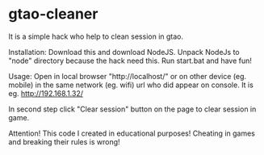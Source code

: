 # gtao-cleaner

It is a simple hack who help to clean session in gtao.

Installation:
Download this and download NodeJS. Unpack NodeJs to "node" directory because the hack need this. Run start.bat and have fun!

Usage:
Open in local browser "http://localhost/" or on other device (eg. mobile) in the same network (eg. wifi) url who did appear on console. It is eg. http://192.168.1.32/

In second step click "Clear session" button on the page to clear session in game.

Attention! This code I created in educational purposes! Cheating in games and breaking their rules is wrong!
